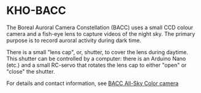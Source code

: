 # KHO-BACC

The Boreal Auroral Camera Constellation (BACC) uses a small CCD colour camera and a fish-eye lens to capture videos of the night sky. The primary purpose is to record auroral activity during dark time.

There is a small "lens cap", or, shutter, to cover the lens during daytime. This shutter can be controlled by a computer: there is an Arduino Nano (etc.) and a small RC-servo that rotates the lens cap to either "open" or "close" the shutter.

For details and contact information, see [BACC All-Sky Color camera](https://kho.unis.no/Instruments/BACC.html)
